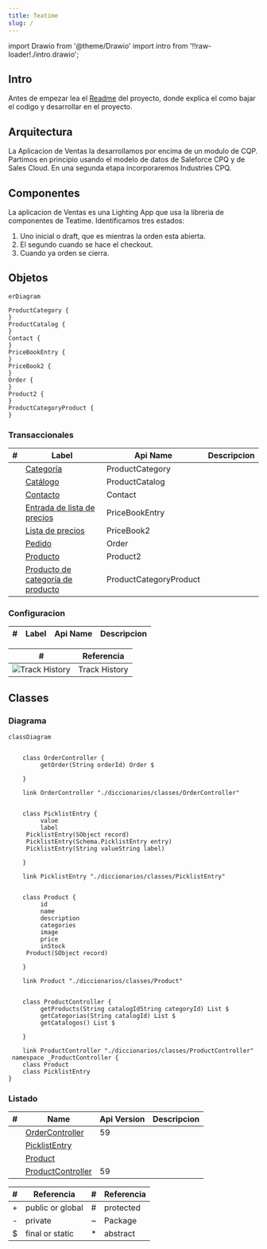 ```yaml
---
title: Teatime
slug: /
---
```


import Drawio from '@theme/Drawio'
import intro from '!!raw-loader!./intro.drawio';

## Intro

Antes de empezar lea el [Readme](./readme) del proyecto, donde explica el como bajar el codigo y desarrollar en el proyecto.



## Arquitectura

La Aplicacion de Ventas la desarrollamos por encima de un modulo de CQP. Partimos en principio usando el modelo de datos de Saleforce CPQ y de Sales Cloud. En una segunda etapa incorporaremos Industries CPQ.

<Drawio content={intro} page={0} />


## Componentes

La aplicacion de Ventas es una Lighting App que usa la libreria de componentes de Teatime.
Identificamos tres estados: 

1. Uno inicial o draft, que es mientras la orden esta abierta.
2. El segundo cuando se hace el checkout.
3. Cuando ya orden se cierra.

<Drawio content={intro} page={1} />

## Objetos

<!-- START autogenerated-objects -->

```mermaid
erDiagram

ProductCategory {
}
ProductCatalog {
}
Contact {
}
PriceBookEntry {
}
PriceBook2 {
}
Order {
}
Product2 {
}
ProductCategoryProduct {
}

```

### Transaccionales

| #   | Label | Api Name | Descripcion |
| --- | ----- | -------- | ----------- |
| <div class="icons"></div> | [Categoría](/diccionarios/objects/ProductCategory) | ProductCategory ||
| <div class="icons"></div> | [Catálogo](/diccionarios/objects/ProductCatalog) | ProductCatalog ||
| <div class="icons"></div> | [Contacto](/diccionarios/objects/Contact) | Contact ||
| <div class="icons"></div> | [Entrada de lista de precios](/diccionarios/objects/PriceBookEntry) | PriceBookEntry ||
| <div class="icons"></div> | [Lista de precios](/diccionarios/objects/PriceBook2) | PriceBook2 ||
| <div class="icons"></div> | [Pedido](/diccionarios/objects/Order) | Order ||
| <div class="icons"></div> | [Producto](/diccionarios/objects/Product2) | Product2 ||
| <div class="icons"></div> | [Producto de categoría de producto](/diccionarios/objects/ProductCategoryProduct) | ProductCategoryProduct ||

### Configuracion

| #   | Label | Api Name | Descripcion |
| --- | ----- | -------- | ----------- |

| #                                                              | Referencia    |
| -------------------------------------------------------------- | ------------- |
| <div class="icons">![Track History](/img/tracker_60.png)</div> | Track History |

<!-- END autogenerated-objects -->


## Classes
<!-- START autogenerated-classes -->

### Diagrama

```mermaid
classDiagram


    class OrderController {
         getOrder(String orderId) Order $

    }

    link OrderController "./diccionarios/classes/OrderController" 


    class PicklistEntry {
         value     
         label     
     PicklistEntry(SObject record)  
     PicklistEntry(Schema.PicklistEntry entry)  
     PicklistEntry(String valueString label)  

    }

    link PicklistEntry "./diccionarios/classes/PicklistEntry" 


    class Product {
         id     
         name     
         description     
         categories     
         image     
         price     
         inStock     
     Product(SObject record)  

    }

    link Product "./diccionarios/classes/Product" 


    class ProductController {
         getProducts(String catalogIdString categoryId) List $
         getCategorias(String catalogId) List $
         getCatalogos() List $

    }

    link ProductController "./diccionarios/classes/ProductController" 
 namespace _ProductController {
    class Product 
    class PicklistEntry 
}
```

### Listado

| #   | Name | Api Version | Descripcion |
| --- | ----- | ----------- | ----------- |
| <div class="icons"></div> | [OrderController](./diccionarios/classes/OrderController) |59||
| <div class="icons"></div> | [PicklistEntry](./diccionarios/classes/PicklistEntry) |||
| <div class="icons"></div> | [Product](./diccionarios/classes/Product) |||
| <div class="icons"></div> | [ProductController](./diccionarios/classes/ProductController) |59||

| #  | Referencia       | #  | Referencia |
| -- | ---------------- | -- | ---------- |
| +  | public or global | #  | protected  |
| -  | private          | ~  | Package    |
| $  | final or static  | *  | abstract   |

<!-- END autogenerated-classes -->
